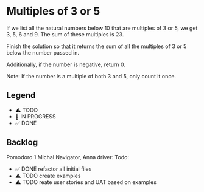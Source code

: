 # Multiples of 3 or 5

If we list all the natural numbers below 10 that are multiples of 3 or 5, we get 3, 5, 6 and 9. The sum of these multiples is 23.

Finish the solution so that it returns the sum of all the multiples of 3 or 5 below the number passed in.

Additionally, if the number is negative, return 0.

Note: If the number is a multiple of both 3 and 5, only count it once.

## Legend

- ⚠ TODO
- 🚧 IN PROGRESS
- ✅ DONE

## Backlog

Pomodoro 1 Michal Navigator, Anna driver:
Todo:

- ✅ DONE refactor all initial files
- ⚠ TODO create examples
- ⚠ TODO reate user stories and UAT based on examples
